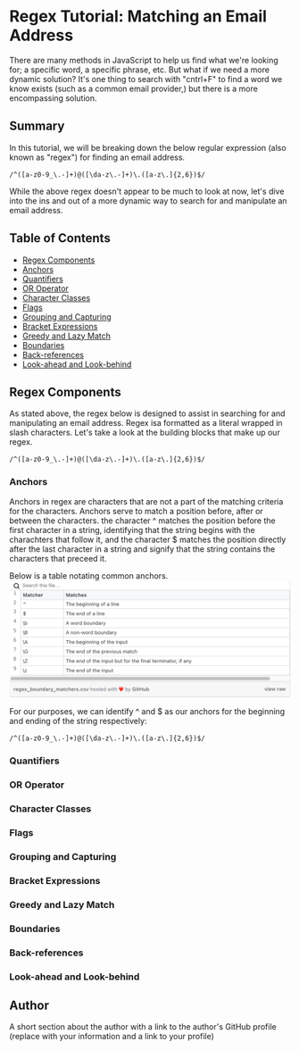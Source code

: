 # Regex Tutorial: Matching an Email Address

There are many methods in JavaScript to help us find what we're looking for; a specific word, a specific phrase, etc. But what if we need a more dynamic solution? It's one thing to search with "cntrl+F" to find a word we know exists (such as a common email provider,) but there is a more encompassing solution.

## Summary

In this tutorial, we will be breaking down the below regular expression (also known as "regex") for finding an email address. 

```
/^([a-z0-9_\.-]+)@([\da-z\.-]+)\.([a-z\.]{2,6})$/
```

While the above regex doesn't appear to be much to look at now, let's dive into the ins and out of a more dynamic way to search for and manipulate an email address.

## Table of Contents

- [Regex Components](#regex-components)
- [Anchors](#anchors)
- [Quantifiers](#quantifiers)
- [OR Operator](#or-operator)
- [Character Classes](#character-classes)
- [Flags](#flags)
- [Grouping and Capturing](#grouping-and-capturing)
- [Bracket Expressions](#bracket-expressions)
- [Greedy and Lazy Match](#greedy-and-lazy-match)
- [Boundaries](#boundaries)
- [Back-references](#back-references)
- [Look-ahead and Look-behind](#look-ahead-and-look-behind)

## Regex Components

As stated above, the regex below is designed to assist in searching for and manipulating an email address. Regex isa formatted as a literal wrapped in slash characters. Let's take a look at the building blocks that make up our regex.

```
/^([a-z0-9_\.-]+)@([\da-z\.-]+)\.([a-z\.]{2,6})$/
```


### Anchors

Anchors in regex are characters that are not a part of the matching criteria for the characters. Anchors serve to match a position before, after or between the characters. the character ^ matches the position before the first character in a string, identifying that the string begins with the charachters that follow it, and the character $ matches the position directly after the last character in a string and signify that the string contains the characters that preceed it. 

Below is a table notating common anchors.
![Regex anchor table by slawo-ch](./images/anchors.png)

For our purposes, we can identify ^ and $ as our anchors for the beginning and ending of the string respectively:

```
/^([a-z0-9_\.-]+)@([\da-z\.-]+)\.([a-z\.]{2,6})$/
```

### Quantifiers



### OR Operator

### Character Classes

### Flags

### Grouping and Capturing

### Bracket Expressions

### Greedy and Lazy Match

### Boundaries

### Back-references

### Look-ahead and Look-behind

## Author

A short section about the author with a link to the author's GitHub profile (replace with your information and a link to your profile)
